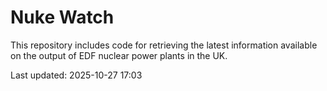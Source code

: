 # Nuke Watch

This repository includes code for retrieving the latest information available on the output of EDF nuclear power plants in the UK.

Last updated: 2025-10-27 17:03